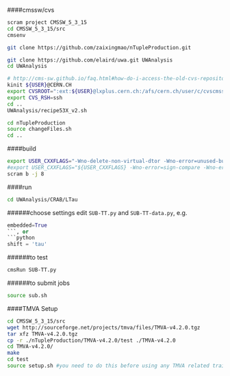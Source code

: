 ####cmssw/cvs
```bash
scram project CMSSW_5_3_15
cd CMSSW_5_3_15/src
cmsenv

git clone https://github.com/zaixingmao/nTupleProduction.git

git clone https://github.com/elaird/uwa.git UWAnalysis
cd UWAnalysis

# http://cms-sw.github.io/faq.html#how-do-i-access-the-old-cvs-repository-to-check-what-was-really-there
kinit ${USER}@CERN.CH
export CVSROOT=":ext:${USER}@lxplus.cern.ch:/afs/cern.ch/user/c/cvscmssw/public/CMSSW"
export CVS_RSH=ssh
cd ..
UWAnalysis/recipe53X_v2.sh

cd nTupleProduction
source changeFiles.sh
cd ..
```

####build
```bash
export USER_CXXFLAGS="-Wno-delete-non-virtual-dtor -Wno-error=unused-but-set-variable -Wno-error=unused-variable -Wno-error=maybe-uninitialized"
#export USER_CXXFLAGS="${USER_CXXFLAGS} -Wno-error=sign-compare -Wno-error=reorder"
scram b -j 8
```

####run
```bash
cd UWAnalysis/CRAB/LTau
```
######choose settings
edit `SUB-TT.py` and `SUB-TT-data.py`, e.g.
```python
embedded=True
```, or
```python
shift = 'tau'
```

######to test
```bash
cmsRun SUB-TT.py
```
######to submit jobs
```bash
source sub.sh
```

####TMVA Setup
```bash
cd CMSSW_5_3_15/src
wget http://sourceforge.net/projects/tmva/files/TMVA-v4.2.0.tgz
tar xfz TMVA-v4.2.0.tgz
cp -r ./nTupleProduction/TMVA-v4.2.0/test ./TMVA-v4.2.0
cd TMVA-v4.2.0/
make
cd test
source setup.sh #you need to do this before using any TMVA related training
```